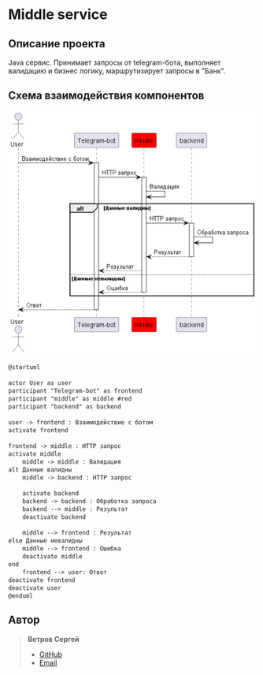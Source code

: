 # Middle service

## Описание проекта
Java сервис. Принимает запросы от telegram-бота, выполняет валидацию и бизнес логику, маршрутизирует запросы в "Банк".

## Схема взаимодействия компонентов
<img src="img/scheme.png" alt="Схема взаимодействия компонентов">

```plantuml
@startuml

actor User as user
participant "Telegram-bot" as frontend
participant "middle" as middle #red
participant "backend" as backend

user -> frontend : Взаимодействие с ботом
activate frontend

frontend -> middle : HTTP запрос
activate middle
    middle -> middle : Валидация
alt Данные валидны
    middle -> backend : HTTP запрос

    activate backend
    backend -> backend : Обработка запроса 
    backend --> middle : Результат
    deactivate backend
    
    middle --> frontend : Результат
else Данные невалидны
    middle --> frontend : Ошибка
    deactivate middle
end
    frontend --> user: Ответ
deactivate frontend
deactivate user
@enduml
```

## Автор
>**Ветров Сергей**
>- [GitHub](https://github.com/omon4412)
>- [Email](mailto:vetrov241201@yandex.ru)